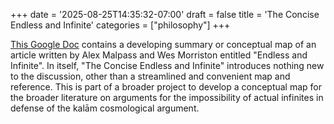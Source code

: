 +++
date = '2025-08-25T14:35:32-07:00'
draft = false
title = 'The Concise Endless and Infinite'
categories = ["philosophy"]
+++

<a href="https://docs.google.com/document/d/1FfUONaYSVEj9oYc4S_BmH4CjWHOREZFVUisJUqkX5Mo/edit?usp=sharing" target="_blank" rel="noopener noreferrer">This Google Doc</a> contains a developing summary or conceptual map of an article written by Alex Malpass and Wes Morriston entitled "Endless and Infinite". In itself, "The Concise Endless and Infinite" introduces nothing new to the discussion, other than a streamlined and convenient map and reference. This is part of a broader project to develop a conceptual map for the broader literature on arguments for the impossibility of actual infinites in defense of the kalām cosmological argument.
